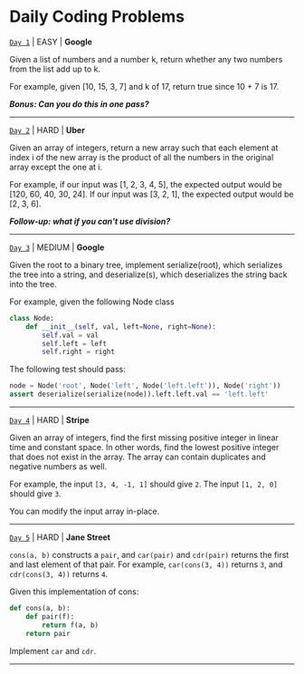 # Daily Coding Problems

[`Day 1`](./problems/Day1.py) | EASY | **Google**

Given a list of numbers and a number k, return whether any two numbers from the list add up to k.

For example, given [10, 15, 3, 7] and k of 17, return true since 10 + 7 is 17.

***Bonus: Can you do this in one pass?***

***

[`Day 2`](./problems/Day2.py) | HARD | **Uber**

Given an array of integers, return a new array such that each element at index i of the new array is the product of all the numbers in the original array except the one at i.

For example, if our input was [1, 2, 3, 4, 5], the expected output would be [120, 60, 40, 30, 24]. If our input was [3, 2, 1], the expected output would be [2, 3, 6].

***Follow-up: what if you can't use division?***

***

[`Day 3`](./problems/Day3.py) | MEDIUM | **Google**

Given the root to a binary tree, implement serialize(root), which serializes the tree into a string, and deserialize(s), which deserializes the string back into the tree.

For example, given the following Node class

```python
class Node:
    def __init__(self, val, left=None, right=None):
        self.val = val
        self.left = left
        self.right = right
```

The following test should pass:

```python
node = Node('root', Node('left', Node('left.left')), Node('right'))
assert deserialize(serialize(node)).left.left.val == 'left.left'
```

***

[`Day 4`](./problems/Day4.py) | HARD | **Stripe**

Given an array of integers, find the first missing positive integer in linear time and constant space. In other words, find the lowest positive integer that does not exist in the array. The array can contain duplicates and negative numbers as well.

For example, the input ```[3, 4, -1, 1]``` should give ```2```. The input ```[1, 2, 0]``` should give ```3```.

You can modify the input array in-place.

***

[`Day 5`](./problems/Day5.py) | HARD | **Jane Street**

```cons(a, b)``` constructs a ```pair```, and ```car(pair)``` and ```cdr(pair)``` returns the first and last element of that pair. For example, ```car(cons(3, 4))``` returns ```3```, and ```cdr(cons(3, 4))``` returns ```4```.

Given this implementation of cons:

```python
def cons(a, b):
    def pair(f):
        return f(a, b)
    return pair
```

Implement ```car``` and ```cdr```.

***
